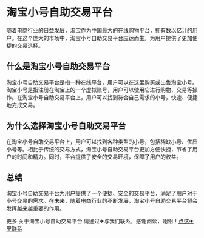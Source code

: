 # 淘宝小号自助交易平台

随着电商行业的日益发展，淘宝作为中国最大的在线购物平台，拥有数以亿计的用户。在这个庞大的市场中，淘宝小号自助交易平台应运而生，为用户提供了更加便捷的交易选择。

## 什么是淘宝小号自助交易平台

淘宝小号自助交易平台是指一种在线平台，用户可以在这里购买或出售淘宝小号。淘宝小号是指注册在淘宝上的一个虚拟账号，用户可以使用它进行购物、交易等操作。在淘宝小号自助交易平台上，用户可以找到符合自己需求的小号，快速、便捷地完成交易。

## 为什么选择淘宝小号自助交易平台

在淘宝小号自助交易平台上，用户可以找到各种类型的小号，包括稀缺小号、优质小号等。相比于传统的交易方式，淘宝小号自助交易平台更加方便快捷，节省了用户的时间和精力。同时，平台提供了安全的交易环境，保障了用户的权益。

## 总结

淘宝小号自助交易平台为用户提供了一个便捷、安全的交易平台，满足了用户对于小号交易的需求。在未来，随着电商行业的不断发展，淘宝小号自助交易平台将会发挥越来越重要的作用。

更多 关于淘宝小号自助交易平台 请通过✈与我们联系，感谢阅读，谢谢！[点这✈里联系](https://c.k02.cc)